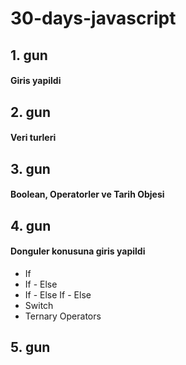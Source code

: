 # 30-days-javascript

## 1. gun

<h4>Giris yapildi</h4>

## 2. gun

<h4>Veri turleri </h4>

## 3. gun

<h4>Boolean, Operatorler ve Tarih Objesi </h4>

## 4. gun

<h4>Donguler konusuna giris yapildi</h4>
<ul>
<li>If</li>
<li>If - Else</li>
<li>If - Else If - Else</li>
<li>Switch</li>
<li>Ternary Operators</li>
</ul>

## 5. gun
